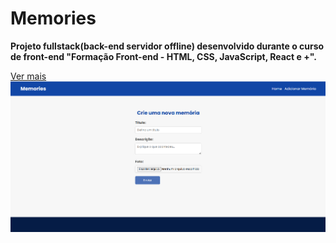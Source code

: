 # Memories

**Projeto fullstack(back-end servidor offline) desenvolvido durante o curso de front-end "Formação Front-end - HTML, CSS, JavaScript, React e +".**

[Ver mais](https://gustavoalbonico.github.io/memories/)
![memories](frontend/public/memories.png)


